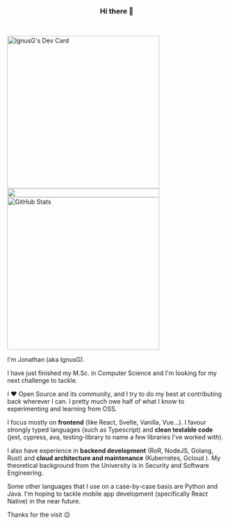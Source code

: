 <div>
  <h3 align="center">Hi there 👋</h3>
  <br />
  <a href="https://app.daily.dev/IgnusG">
    <p>
      <!-- If you like reading dev news and find this card cool, here's a link that tells you more :) https://changelog.daily.dev/devcard-201281 -->
      <img align="left" src="https://api.daily.dev/devcards/4a221d409db840ed9618499dbb540e11.png?r=wfb" width="350" alt="IgnusG's Dev Card" />
    </p>
  </a>
</div>

<!-- Just a blank png as an aligned spacer for mobile screens -->
<a href="#"><img align="left" height="20" width="350" src="https://upload.wikimedia.org/wikipedia/commons/4/48/BLANK_ICON.png" /></a>

<a href="https://github.com/IgnusG"><img alt="GitHub Stats" src="https://github-readme-stats.vercel.app/api?username=ignusg&show_icons=true&hide_title=true&count_private=true&text_color=ffffff&bg_color=0d1217&icon_color=2a6eca&border_color=919496&border_radius=25" width="350" /></a>
<!-- Courtesy of Anurag Hazra https://github.com/anuraghazra/github-readme-stats -->

I'm Jonathan (aka IgnusG). <!-- Hello there sneaky source code viewer, enjoy the stay ;) --> 
  
I have just finished my M.Sc. in Computer Science and I'm looking for my next challenge to tackle.

I ❤ Open Source and its community, and I try to do my best at contributing back wherever I can. I pretty much owe half of what I know to experimenting and learning from OSS.

I focus mostly on <strong>frontend</strong> (like React, Svelte, Vanilla, Vue...). I favour strongly typed languages (such as Typescript<!-- Why are there so many libraries without types?! :( -->) and <strong>clean testable code</strong> (jest, cypress, ava, testing-library to name a few libraries I've worked with). 
  
I also have experience in <strong>backend development</strong> (RoR, NodeJS, Golang, Rust) and <strong>cloud architecture and maintenance</strong> (Kubernetes, Gcloud <!-- And Azure, but since my last login attempt I'm still waiting for my OTP Email. 2 years and counting... -->). My theoretical background from the University is in Security and Software Engineering. 

Some other languages that I use on a case-by-case basis are Python and Java. I'm hoping to tackle mobile app development (specifically React Native) in the near future. 
  
Thanks for the visit 😉 <!-- If you've made it this far, here is a cookie for you 🍪 --> 
